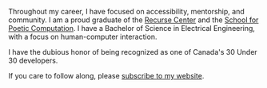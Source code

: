Throughout my career, I have focused on accessibility, mentorship, and community. I am a proud graduate of the [Recurse Center](https://www.recurse.com/scout/click?t=4bdcd56dfdb6c80c7832262c0bb8007b) and the [School for Poetic Computation](http://sfpc.io/). I have a Bachelor of Science in Electrical Engineering, with a focus on human-computer interaction.

I have the dubious honor of being recognized as one of Canada's 30 Under 30 developers.

If you care to follow along, please [subscribe to my website](/subscribe).
